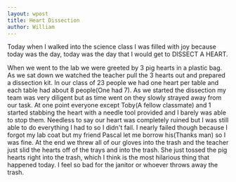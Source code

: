 ```yaml
---
layout: wpost
title: Heart Dissection
author: William
---
```


Today when I walked into the science class I was filled with joy because today was the day, today was the day that I would get to DISSECT A HEART. 

When we went to the lab we were greeted by 3 pig hearts in a plastic bag. As we sat down we watched the teacher pull the 3 hearts out and prepared a dissection kit. In our class of 23 people we had one heart per table and each table had about 8 people(One had 7). As we started the dissection my team was very diligent but as time went on they slowly strayed away from our task. At one point everyone except Toby(A fellow classmate) and 1 started stabbing the heart with a needle tool provided and I barely was able to stop them. Needless to say our heart was completely ruined but I was still able to do everything I had to so I didn't fail. I nearly failed though because I forgot my lab coat but my friend Pascal let me borrow his(Thanks man) so I was fine. At the end we threw all of our gloves into the trash and the teacher just slid the hearts off of the trays and into the trash. She just tossed the pig hearts right into the trash, which I think is the most hilarious thing that happened today. I feel so bad for the janitor or whoever throws away the trash.

